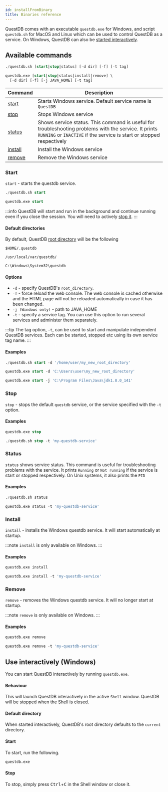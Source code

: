 ```yaml
---
id: installFromBinary
title: Binaries reference
---
```


QuestDB comes with an executable `questdb.exe` for Windows, and script
`questdb.sh` for MacOS and Linux which can be used to control QuestDB as a
service. On Windows, QuestDB can also be
[started interactively](#use-interactively-windows).

## Available commands

```sql title="Linux & MacOS"
./questdb.sh [start|stop|status] [-d dir] [-f] [-t tag]
```

```sql title="Windows"
questdb.exe [start|stop|status|install|remove] \
  [-d dir] [-f] [-j JAVA_HOME] [-t tag]
```

| Command             | Description                                                                                                                                                                   |
| ------------------- | ----------------------------------------------------------------------------------------------------------------------------------------------------------------------------- |
| [start](#start)     | Starts Windows service. Default service name is `QuestDB`                                                                                                                     |
| [stop](#stop)       | Stops Windows service                                                                                                                                                         |
| [status](#status)   | Shows service status. This command is useful for troubleshooting problems with the service. It prints `RUNNING` or `INACTIVE` if the service is start or stopped respectively |
| [install](#install) | Install the Windows service                                                                                                                                                   |
| [remove](#remove)   | Remove the Windows service                                                                                                                                                    |

### Start

`start` - starts the questdb service.

```sql title="Linux & MacOS"
./questdb.sh start
```

```sql title="Windows"
questdb.exe start
```

:::info
QuestDB will start and run in the background and continue running even
if you close the session. You will need to actively [stop it](#stop).
:::

#### Default directories

By default, QuestDB [root directory](rootDirectoryStructure.md) will be the
following

```shell script title="Linux"
$HOME/.questdb
```

```shell script title="MacOS"
/usr/local/var/questdb/
```

```shell script title="Windows"
C:\Windows\System32\questdb
```

#### Options

- `-d` - specify QuestDB's `root_directory`.
- `-f` - force reload the web console. The web console is cached otherwise and
  the HTML page will not be reloaded automatically in case it has been changed.
- `-j (Windows only)` - path to JAVA_HOME
- `-t` - specify a service tag. You can use this option to run several services
  and administer them separately.

:::tip
The tag option, `-t`, can be used to start and manipulate independent
QuestDB services. Each can be started, stopped etc using its own service tag
name.
:::

#### Examples

```sql title="Linux & MacOS - custom root_directory"
./questdb.sh start -d '/home/user/my_new_root_directory'
```

```sql title="Windows - custom root_directory"
questdb.exe start -d 'C:\Users\user\my_new_root_directory'
```

```sql title="Windows - custom JAVA_HOME"
questdb.exe start -j 'C:\Program Files\Java\jdk1.8.0_141'
```

### Stop

`stop` - stops the default `questdb` service, or the service specified with the
`-t` option.

#### Examples

```sql title="Windows"
questdb.exe stop
```

```sql title="Linux & MacOS - specific tag"
./questdb.sh stop -t 'my-questdb-service'
```

### Status

`status` shows service status. This command is useful for troubleshooting
problems with the service. It prints `Running` or `Not running` if the service
is start or stopped respectively. On Unix systems, it also prints the `PID`

#### Examples

```sql title="Linux & MacOS"
./questdb.sh status
```

```sql title="Windows - specific tag"
questdb.exe status -t 'my-questdb-service'
```

### Install

`install` - installs the Windows questdb service. It will start automatically at
startup.

:::note
`install` is only available on Windows.
:::

#### Examples

```sql title="Default service"
questdb.exe install
```

```sql title="Specific tag"
questdb.exe install -t 'my-questdb-service'
```

### Remove

`remove` - removes the Windows questdb service. It will no longer start at
startup.

:::note
`remove` is only available on Windows.
:::

#### Examples

```sql title="Default service"
questdb.exe remove
```

```sql title="Specific tag"
questdb.exe remove -t 'my-questdb-service'
```

## Use interactively (Windows)

You can start QuestDB interactively by running `questdb.exe`.

#### Behaviour

This will launch QuestDB interactively in the active `Shell` window. QuestDB
will be stopped when the Shell is closed.

#### Default directory

When started interactively, QuestDB's root directory defaults to the `current`
directory.

#### Start

To start, run the following.

```sql title="Start"
questdb.exe
```

#### Stop

To stop, simply press <kbd>Ctrl</kbd>+<kbd>C</kbd> in the Shell window or close
it.
